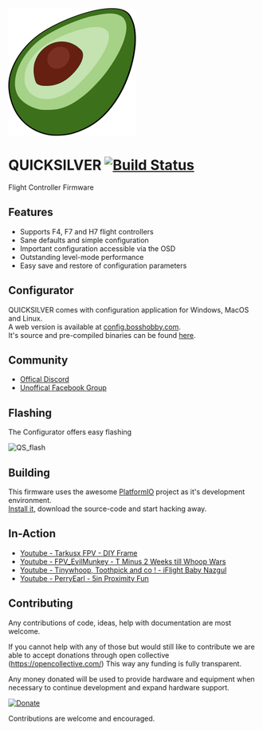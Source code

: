 <img src="https://github.com/BossHobby/QUICKSILVER/blob/master/misc/Logo_Clean.svg?raw=true" width="256">

# QUICKSILVER [![Build Status](https://ci.bkleiner.codes/api/badges/BossHobby/QUICKSILVER/status.svg)](https://ci.bkleiner.codes/BossHobby/QUICKSILVER)

Flight Controller Firmware

## Features

- Supports F4, F7 and H7 flight controllers
- Sane defaults and simple configuration
- Important configuration accessible via the OSD
- Outstanding level-mode performance
- Easy save and restore of configuration parameters

## Configurator

QUICKSILVER comes with configuration application for Windows, MacOS and Linux.  
A web version is available at [config.bosshobby.com](https://config.bosshobby.com).  
It's source and pre-compiled binaries can be found [here](https://github.com/BossHobby/Configurator).

## Community

- [Offical Discord](https://discord.gg/8StVhvB6Tm)
- [Unoffical Facebook Group](https://www.facebook.com/groups/quicksilverfirmware/?ref=share)

## Flashing

The Configurator offers easy flashing

![QS_flash](https://user-images.githubusercontent.com/15615439/207713374-8bcaaa8a-017c-4664-9b77-1e5a20d9af17.gif)

## Building

This firmware uses the awesome [PlatformIO](https://platformio.org/) project as it's development environment.  
[Install it](https://platformio.org/install/ide?install=vscode), download the source-code and start hacking away.

## In-Action

- [Youtube - Tarkusx FPV - DIY Frame](https://www.youtube.com/watch?v=ZXH9SbvfqHQ)
- [Youtube - FPV_EvilMunkey - T Minus 2 Weeks till Whoop Wars](https://www.youtube.com/watch?v=s61xWGj3SnI)
- [Youtube - Tinywhoop, Toothpick and co ! - iFlight Baby Nazgul](https://www.youtube.com/watch?v=pGUtswiukks)
- [Youtube - PerryEarl - 5in Proximity Fun](https://www.youtube.com/watch?v=wiuZrl3PMPI)

## Contributing

Any contributions of code, ideas, help with documentation are most welcome.

If you cannot help with any of those but would still like to contribute we are able to accept donations through open collective (https://opencollective.com/) This way any funding is fully transparent.

Any money donated will be used to provide hardware and equipment when necessary to continue development and expand hardware support.

[![Donate](https://img.shields.io/badge/Quicksilver-Open--Collective--Donate-brightgreen)](https://opencollective.com/quicksilver)

Contributions are welcome and encouraged.
